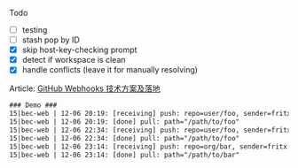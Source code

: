 Todo
- [ ] testing
- [ ] stash pop by ID
- [x] skip host-key-checking prompt
- [x] detect if workspace is clean
- [x] handle conflicts (leave it for manually resolving)

Article: [GitHub Webhooks 技术方案及落地](https://fritx.me/?draft/github-webhooks)

```txt
### Demo ###
15|bec-web | 12-06 20:19: [receiving] push: repo=user/foo, sender=fritx
15|bec-web | 12-06 20:19: [done] pull: path="/path/to/foo"
15|bec-web | 12-06 22:34: [receiving] push: repo=user/foo, sender=fritx
15|bec-web | 12-06 22:34: [done] pull: path="/path/to/foo"
15|bec-web | 12-06 23:14: [receiving] push: repo=org/bar, sender=fritx
15|bec-web | 12-06 23:14: [done] pull: path="/path/to/bar"
```
